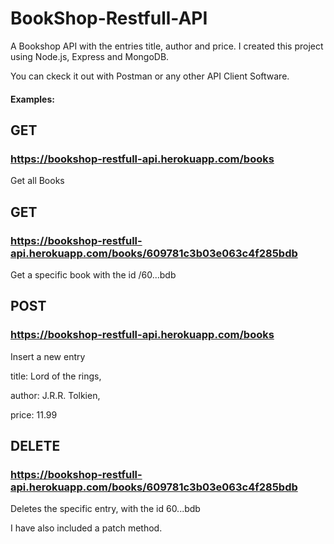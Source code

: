 # BookShop-Restfull-API

A Bookshop API with the entries title, author and price.
I created this project using Node.js, Express and MongoDB.

You can ckeck it out with Postman or any other API Client Software.

#### Examples:


## GET 
### https://bookshop-restfull-api.herokuapp.com/books

Get all Books

## GET
### https://bookshop-restfull-api.herokuapp.com/books/609781c3b03e063c4f285bdb

Get a specific book with the id /60...bdb


## POST
### https://bookshop-restfull-api.herokuapp.com/books

Insert a new entry

title: Lord of the rings,

author: J.R.R. Tolkien,

price: 11.99


## DELETE
### https://bookshop-restfull-api.herokuapp.com/books/609781c3b03e063c4f285bdb

Deletes the specific entry, with the id 60...bdb

I have also included a patch method.



